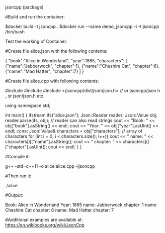 jsoncpp (package)

#Build and run the container:

$docker build -t jsoncpp .
$docker run --name demo_jsoncpp -i -t jsoncpp /bin/bash

Test the working of Container:

#Create file alice.json with the following contents:

{
    "book":"Alice in Wonderland",
    "year":1865,
    "characters":
    [
        {"name":"Jabberwock", "chapter":1},
        {"name":"Cheshire Cat", "chapter":6},
        {"name":"Mad Hatter", "chapter":7}
    ]
}

#Create file alice.cpp with following contents:

#include <iostream>
#include <fstream>
#include </jsoncpp/dist/json/json.h> // or jsoncpp/json.h , or json/json.h etc.

using namespace std;

int main() {
    ifstream ifs("alice.json");
    Json::Reader reader;
    Json::Value obj;
    reader.parse(ifs, obj); // reader can also read strings
    cout << "Book: " << obj["book"].asString() << endl;
    cout << "Year: " << obj["year"].asUInt() << endl;
    const Json::Value& characters = obj["characters"]; // array of characters
    for (int i = 0; i < characters.size(); i++){
        cout << "    name: " << characters[i]["name"].asString();
        cout << " chapter: " << characters[i]["chapter"].asUInt();
        cout << endl;
    }
}

#Compile it:

   g++ -std=c++11 -o  alice alice.cpp -ljsoncpp
   
#Then run it:

   ./alice

#Output:

Book: Alice in Wonderland
Year: 1865
    name: Jabberwock chapter: 1
    name: Cheshire Cat chapter: 6
    name: Mad Hatter chapter: 7

#Additional examples are available at: https://en.wikibooks.org/wiki/JsonCpp
